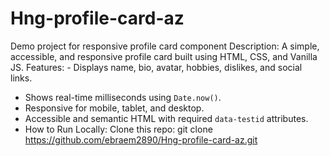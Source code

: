 # Hng-profile-card-az
Demo project for responsive profile card component
Description: A simple, accessible, and responsive profile card built using HTML, CSS, and Vanilla JS.
Features: - Displays name, bio, avatar, hobbies, dislikes, and social links.
- Shows real-time milliseconds using `Date.now()`.
- Responsive for mobile, tablet, and desktop.
- Accessible and semantic HTML with required `data-testid` attributes.
- How to Run Locally:
 Clone this repo: git clone https://github.com/ebraem2890/Hng-profile-card-az.git
